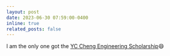 ```yaml
---
layout: post
date: 2023-06-30 07:59:00-0400
inline: true
related_posts: false
---
```

I am the only one got the [YC Cheng Engineering Scholarship](https://www.cs.hku.hk/news-events/news-and-announcements/20221231_Awards_2022_July-Dec):smile:
